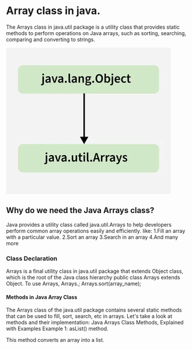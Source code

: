 # Array class in java.
The Arrays class in java.util package is a utility class that provides static methods to perform operations on Java arrays, such as sorting, searching, comparing and converting to strings.

![image alt](https://github.com/harshadev-7/Array-class/blob/f4c479116c11138b62e5913f2fc2b260fcac78de/Arrayclass%20(1).webp)
## Why do we need the Java Arrays class?
Java provides a utility class called java.util.Arrays to help developers perform common array operations easily and efficiently. like:
1.Fill an array with a particular value.
2.Sort an array
3.Search in an array
4.And many more
### Class Declaration  
Arrays is a final utility class in java.util package that extends Object class, which is the root of the Java class hierarchy
public class Arrays extends Object.
To use Arrays,
Arrays.<function name>;
Arrays.sort(array_name);
#### Methods in Java Array Class 
The Arrays class of the java.util package contains several static methods that can be used to fill, sort, search, etc in arrays. Let's take a look at methods and their implementation:
Java Arrays Class Methods, Explained with Examples
Example 1: asList() method.

This method converts an array into a list.
